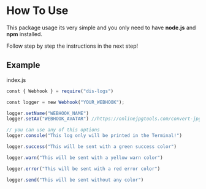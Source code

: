 # How To Use

This package usage its very simple and you only need to have **node.js** and **npm** installed. 

Follow step by step the instructions in the next step! 

## Example
 
index.js

```js
​const​ { ​Webhook​ } ​=​ ​require​(​"​dis-logs​"​) 

​const​ ​logger​ ​=​ ​new​ ​Webhook​(​"​YOUR_WEBHOOK​"​);

​logger​.​setName​(​"​WEBHOOK_NAME​"​) 
​logger​.​setAV​(​"​​WEBHOOK_AVATAR​"​) ​//​https://onlinejpgtools.com/convert-jpg-to-base64 

​//​ you can use any of this options 
​logger​.console("This log only will be printed in the Terminal!")

​logger​.success("This will be sent with a green success color")

​logger​.warn("This will be sent with a yellow warn color")

​logger​.error("This will be sent with a red error color")

​logger​.send("This will be sent without any color")
```